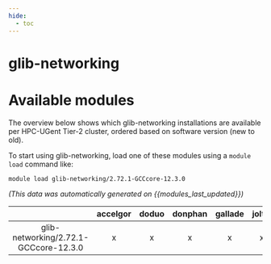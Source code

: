 ```yaml
---
hide:
  - toc
---
```


glib-networking
===============

# Available modules


The overview below shows which glib-networking installations are available per HPC-UGent Tier-2 cluster, ordered based on software version (new to old).

To start using glib-networking, load one of these modules using a `module load` command like:

```shell
module load glib-networking/2.72.1-GCCcore-12.3.0
```

*(This data was automatically generated on {{modules_last_updated}})*  

| |accelgor|doduo|donphan|gallade|joltik|litleo|shinx|
| :---: | :---: | :---: | :---: | :---: | :---: | :---: | :---: |
|glib-networking/2.72.1-GCCcore-12.3.0|x|x|x|x|x|x|x|
